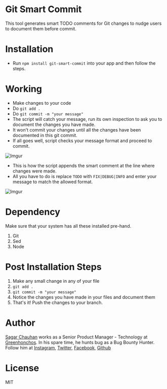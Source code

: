 # Git Smart Commit

This tool generates smart TODO comments for Git changes to nudge users to document them before commit.

# Installation

- Run `npm install git-smart-commit` into your app and then follow the steps.

# Working

- Make changes to your code
- Do `git add .`
- Do `git commit -m "your message"`
- The script will catch your message, run its own inspection to ask you to document the changes you have made.
- It won't commit your changes until all the changes have been documented in this git commit.
- If all goes well, script checks your message format and proceed to commit.

![Imgur](https://i.imgur.com/aywkurY.png)

- This is how the script appends the smart comment at the line where changes were made.
- All you have to do is replace `TODO` with `FIX|DEBUG|INFO` and enter your message to match the allowed format.

![Imgur](https://i.imgur.com/ZCQdoTK.png)

# Dependency

Make sure that your system has all these installed pre-hand.

1. Git
2. Sed
3. Node

# Post Installation Steps

1. Make any small change in any of your file
2. ```git add .```
3. ```git commit -m "your message"```
4. Notice the changes you have made in your files and document them
5. That's it! Push the changes to your branch.

# Author

[Sagar Chauhan](https://twitter.com/sagarchauhan005) works as a Senior Product Manager - Technology at [Greenhonchos](https://www.greenhonchos.com).
In his spare time, he hunts bug as a Bug Bounty Hunter.
Follow him at [Instagram](https://www.instagram.com/sagarchauhan005/), [Twitter](https://twitter.com/sagarchauhan005),  [Facebook](https://facebook.com/sagar.chauhan3),
[Github](https://github.com/sagarchauhan005)

# License
MIT
